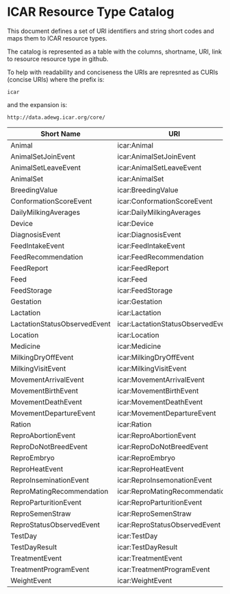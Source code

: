 # ICAR Resource Type Catalog

This document defines a set of URI identifiers and string short codes and maps them to ICAR resource types. 

The catalog is represented as a table with the columns, shortname, URI, link to resource resource type in github.

To help with readability and conciseness the URIs are represnted as CURIs (concise URIs) where the prefix is:

`icar`

and the expansion is:

`http://data.adewg.icar.org/core/`


Short Name             | URI                         | JSON Resource Type Definition
---                    | ---                         | ---
Animal                 | icar:Animal                 | icarAnimalCoreResource.json
AnimalSetJoinEvent     | icar:AnimalSetJoinEvent     | icarAnimalSetJoinEventResource.json
AnimalSetLeaveEvent    | icar:AnimalSetLeaveEvent    | icarAnimalSetLeaveEventResource.json
AnimalSet              | icar:AnimalSet              | icarAnimalSetResource.json
BreedingValue          | icar:BreedingValue          | icarBreedingValueResource.json
ConformationScoreEvent | icar:ConformationScoreEvent | icarConformationScoreEventResource.json
DailyMilkingAverages   | icar:DailyMilkingAverages   | icarDailyMilkingAveragesResource.json
Device                 | icar:Device                 | icarDeviceResource.json
DiagnosisEvent         | icar:DiagnosisEvent         | icarDiagnosisEventResource.json
FeedIntakeEvent        | icar:FeedIntakeEvent        | icarFeedIntakeEventResource.json
FeedRecommendation     | icar:FeedRecommendation     | icarFeedRecommendationResource.json
FeedReport             | icar:FeedReport             | icarFeedReportResource.json
Feed                   | icar:Feed                   | icarFeedResource.json
FeedStorage            | icar:FeedStorage            | icarFeedStorageResource.json
Gestation              | icar:Gestation              | icarGestationResource.json
Lactation              | icar:Lactation              | icarLactationResource.json
LactationStatusObservedEvent     | icar:LactationStatusObservedEvent     | icarLactationStatusObservedEventResource.json
Location               | icar:Location               | icarLocationResource.json
Medicine               | icar:Medicine               | icarMedicineResource.json
MilkingDryOffEvent     | icar:MilkingDryOffEvent     | icarMilkingDryOffEventResource.json
MilkingVisitEvent      | icar:MilkingVisitEvent      | icarMilkingVisitEventResource.json
MovementArrivalEvent   | icar:MovementArrivalEvent   | icarMovementArrivalEventResource.json
MovementBirthEvent     | icar:MovementBirthEvent     | icarMovementBirthEventResource.json
MovementDeathEvent     | icar:MovementDeathEvent     | icarMovementDeathEventResource.json
MovementDepartureEvent | icar:MovementDepartureEvent | icarMovementDepartureEventResource.json
Ration                 | icar:Ration                 | icarRationResource.json
ReproAbortionEvent     | icar:ReproAbortionEvent     | icarReproAbortionEventResource.json
ReproDoNotBreedEvent   | icar:ReproDoNotBreedEvent   | icarReproDoNotBreedEventResource.json
ReproEmbryo            | icar:ReproEmbryo            | icarReproEmbryoResource.json
ReproHeatEvent         | icar:ReproHeatEvent         | icarReproHeatEventResource.json
ReproInseminationEvent | icar:ReproInsemonationEvent | icarReproInsemonationEventResource.json
ReproMatingRecommendation | icar:ReproMatingRecommendation | icarReproMatingRecommendationResource.json
ReproParturitionEvent  | icar:ReproParturitionEvent  | icarReproParturitionEventResource.json
ReproSemenStraw        | icar:ReproSemenStraw        | icarReproSemenStrawResource.json
ReproStatusObservedEvent | icar:ReproStatusObservedEvent | icarReproStatusObservedEventResource.json
TestDay                | icar:TestDay                | icarTestDayResource.json
TestDayResult          | icar:TestDayResult          | icarTestDayResultResource.json
TreatmentEvent         | icar:TreatmentEvent         | icarTreatmentEventResource.json
TreatmentProgramEvent  | icar:TreatmentProgramEvent  | icarTreatmentProgramEventResource.json
WeightEvent            | icar:WeightEvent            | icarWeightEventResource.json

